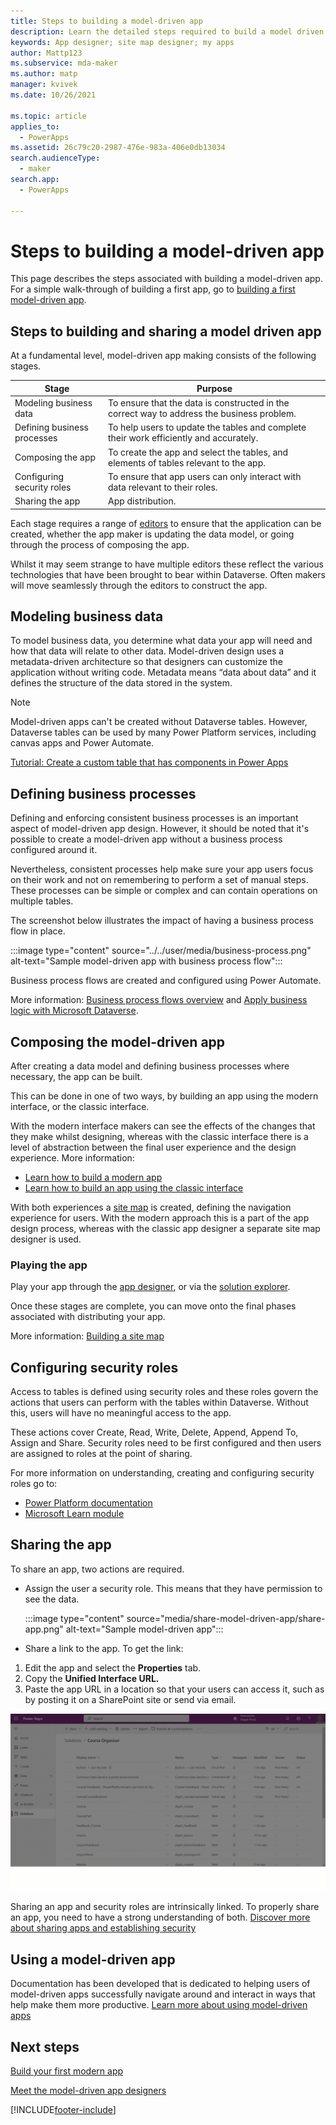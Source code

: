```yaml
---
title: Steps to building a model-driven app
description: Learn the detailed steps required to build a model driven app.
keywords: App designer; site map designer; my apps
author: Mattp123
ms.subservice: mda-maker
ms.author: matp
manager: kvivek
ms.date: 10/26/2021

ms.topic: article
applies_to: 
  - PowerApps
ms.assetid: 26c79c20-2987-476e-983a-406e0db13034
search.audienceType: 
  - maker
search.app: 
  - PowerApps

---
```


# Steps to building a model-driven app

This page describes the steps associated with building a model-driven app. For a simple walk-through of building a first app, go to [building a first model-driven app](build-first-model-driven-app.md).

## Steps to building and sharing a model driven app

At a fundamental level, model-driven app making consists of the following stages.

|Stage|Purpose|
|-----|-------|
|Modeling business data|To ensure that the data is constructed in the correct way to address the business problem.
|Defining business processes|To help users to update the tables and complete their work efficiently and accurately.
|Composing the app|To create the app and select the tables, and elements of tables relevant to the app.
|Configuring security roles|To ensure that app users can only interact with data relevant to their roles.
|Sharing the app|App distribution.

Each stage requires a range of [editors](model-driven-designers.md) to ensure that the application can be created, whether the app maker is updating the data model, or going through the process of composing the app.

Whilst it may seem strange to have multiple editors these reflect the various technologies that have been brought to bear within Dataverse. Often makers will move seamlessly through the editors to construct the app.

## Modeling business data

To model business data, you determine what data your app will need and how that data will relate to other data. Model-driven design uses a metadata-driven architecture so that designers can customize the application without writing code. Metadata means “data about data” and it defines the structure of the data stored in the system.

>[!NOTE]
>Model-driven apps can't be created without Dataverse tables. However, Dataverse tables can be used by many Power Platform services, including canvas apps and Power Automate.

[Tutorial: Create a custom table that has components in Power Apps](../data-platform/create-custom-entity.md)

## Defining business processes

Defining and enforcing consistent business processes is an important aspect of model-driven app design. However, it should be noted that it's possible to create a model-driven app without a business process configured around it.

Nevertheless, consistent processes help make sure your app users focus on their work and not on remembering to perform a set of manual steps. These processes can be simple or complex and can contain operations on multiple tables.

The screenshot below illustrates the impact of having a business process flow in place.

:::image type="content" source="../../user/media/business-process.png" alt-text="Sample model-driven app with business process flow":::

Business process flows are created and configured using Power Automate.  

More information: [Business process flows overview](/power-automate/business-process-flows-overview) and [Apply business logic with Microsoft Dataverse](../data-platform/processes.md).

## Composing the model-driven app

After creating a data model and defining business processes where necessary, the app can be built.

This can be done in one of two ways, by building an app using the modern interface, or the classic interface.

With the modern interface makers can see the effects of the changes that they make whilst designing, whereas with the classic interface there is a level of abstraction between the final user experience and the design experience.
More information: 
- [Learn how to build a modern app](build-first-model-driven-app.md)
- [Learn how to build an app using the classic interface](build-first-model-driven-app-classic.md)

With both experiences a [site map](model-driven-app-glossary.md#site-map) is created, defining the navigation experience for users.  With the modern approach this is a part of the app design process, whereas with the classic app designer a separate site map designer is used.

### Playing the app

Play your app through the [app designer](model-driven-app-glossary.md#app-designer), or via the [solution explorer](model-driven-app-glossary.md#solution-explorer).

Once these stages are complete, you can move onto the final phases associated with distributing your app.

More information: [Building a site map](create-site-map-app.md)

## Configuring security roles

Access to tables is defined using security roles and these roles govern the actions that users can perform with the tables within Dataverse. Without this, users will have no meaningful access to the app.

These actions cover Create, Read, Write, Delete, Append, Append To, Assign and Share. Security roles need to be first configured and then users are assigned to roles at the point of sharing.

For more information on understanding, creating and configuring security roles go to:

- [Power Platform documentation](/power-platform/admin/security-roles-privileges)
- [Microsoft Learn module](/learn/modules/get-started-security-roles/)

## Sharing the app

To share an app, two actions are required.

- Assign the user a security role. This means that they have permission to see the data.

   :::image type="content" source="media/share-model-driven-app/share-app.png" alt-text="Sample model-driven app":::

- Share a link to the app. To get the link:

1. Edit the app and select the **Properties** tab.
2. Copy the **Unified Interface URL.**
3. Paste the app URL in a location so that your users can access it, such as by posting it on a SharePoint site or send via email.

!["Acquiring the link for a model-driven app"](media/share-model-driven-app/app-designer-copy-web-url-process.gif "Acquiring the link for a model-driven app")

Sharing an app and security roles are intrinsically linked. To properly share an app, you need to have a strong understanding of both.  [Discover more about sharing apps and establishing security](share-model-driven-app.md)

## Using a model-driven app

Documentation has been developed that is dedicated to helping users of model-driven apps successfully navigate around and interact in ways that help make them more productive. [Learn more about using model-driven apps](/powerapps/user/use-model-driven-apps)

## Next steps

[Build your first modern app](build-first-model-driven-app.md)

[Meet the model-driven app designers](model-driven-designers.md)

[!INCLUDE[footer-include](../../includes/footer-banner.md)]
